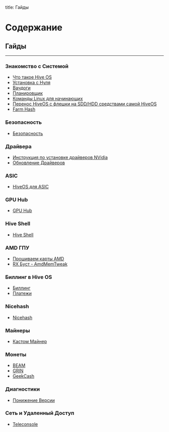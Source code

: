 title: Гайды

Содержание
=================
## Гайды
___
### Знакомство с Системой
- [Что такое Hive OS](guides/what_is_hive_ru.md)
- [Установка с Нуля](guides/new_install_ru.md)
- [Вачдоги](guides/watchdogs_ru.md)
- [Планировщик](guides/schedules_ru.md)
- [Команды Linux для начинающих](guides/linux_ru.md)
- [Перенос HiveOS с флешки на SDD/HDD средствами самой HiveOS](guides/hdd_move.md)
- [Farm Hash](guides/fh_ru.md)

### Безопасность
- [Безопасность](guides/security_ru.md)

### Драйвера
- [Инструкция по установке драйверов NVidia](guides/nvidia_dr_ru.md)
- [Обновление Драйверов](guides/driver_upd_ru.md)

### ASIC
- [HiveOS для ASIC](guides/hive_asic_ru.md)

### GPU Hub
- [GPU Hub](guides/gpu_hub_ru.md)

### Hive Shell
- [Hive Shell](guides/hshell_ru.md)

### AMD ГПУ
- [Прошиваем карты AMD](guides/amd_flash_ru.md)
- [RX Буст - AmdMemTweak](guides/rx_boost_ru.md)

### Биллинг в Hive OS
- [Биллинг](guides/bill_ru.md)
- [Платежи](guides/payment_ru.md)

### Nicehash
- [Nicehash](guides/nice_ru.md)

### Майнеры
- [Кастом Майнер](guides/custom_miner_ru.md)

### Монеты
- [BEAM](guides/coin_beam_ru.md)
- [GRIN](guides/coin_grin_ru.md)
- [GeekCash](guides/coin_geek_ru.md)

### Диагностики
- [Понижение Версии](guides/downgrade_ru.md)

### Сеть и Удаленный Доступ
- [Teleconsole](guides/teleconsole_ru.md)
